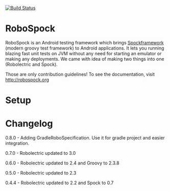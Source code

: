 [![Build Status](https://travis-ci.org/robospock/RoboSpock.svg?branch=master)](https://travis-ci.org/robospock/RoboSpock)

RoboSpock
=========

RoboSpock is an Android testing framework which brings <a href="http://code.google.com/p/spock/">Spockframework</a> (modern groovy test framework) to Android applications.
It lets you running blazing fast unit tests on JVM without any need for starting an emulator or making any deployments.
We came with idea of making two things into one (Robolectric and Spock).

Those are only contribution guidelines! To see the documentation, visit http://robospock.org

Setup
=====

Changelog
=========
0.8.0 - Adding GradleRoboSpecification. Use it for gradle project and easier integration.

0.7.0 - Robolectric updated to 3.0

0.6.0 - Robolectric updated to 2.4 and Groovy to 2.3.8

0.5.0 - Robolectric updated to 2.3

0.4.4 - Robolectric updated to 2.2 and Spock to 0.7

